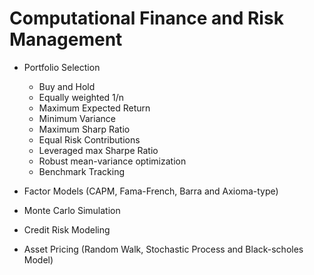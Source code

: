 # Computational Finance and Risk Management
* Portfolio Selection
  * Buy and Hold
  * Equally weighted 1/n
  * Maximum Expected Return
  * Minimum Variance
  * Maximum Sharp Ratio
  * Equal Risk Contributions
  * Leveraged max Sharpe Ratio
  * Robust mean-variance optimization
  * Benchmark Tracking
 
* Factor Models (CAPM, Fama-French, Barra and Axioma-type)
* Monte Carlo Simulation
* Credit Risk Modeling
* Asset Pricing (Random Walk, Stochastic Process and Black-scholes Model)
